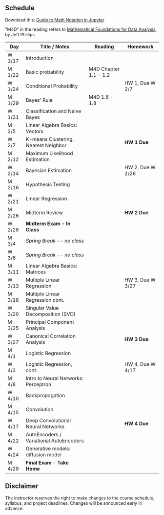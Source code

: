 ## Schedule

Download this: [Guide to Math Notation in Jupyter](examples/MathNotationGuide.ipynb)

"M4D" in the reading refers to [Mathematical Foundations for Data Analysis](http://www.cs.utah.edu/~jeffp/M4D/M4D.html), by Jeff Phillips

| Day      | Title / Notes                                                      | Reading         | Homework                                   |
|----------|--------------------------------------------------------------------|-----------------|--------------------------------------------|
| W 1/17   | Introduction           |                      |                      |
| M 1/22   | Basic probability                |  M4D Chapter 1.1 - 1.2   |                                      |
| W 1/24   | Conditional Probability |  | HW 1, Due W 2/7                            |
| M 1/29   | Bayes' Rule         |  M4D 1.6 - 1.8    |           |
| W 1/31   | Classification and Naive Bayes              |    |                                            |
| M 2/5    | Linear Algebra Basics: Vectors      |           |           |
| W 2/7    | K-means Clustering, Nearest Neighbor         |                 | **HW 1 Due**  |
| M 2/12   | Maximum Likelihood Estimation       |
| W 2/14   | Bayesian Estimation     |               | HW 2, Due W 2/26 |
| M 2/16   | Hypothesis Testing     |  |  |
| W 2/21   | Linear Regression       | |  |
| M 2/26   | Midterm Review | | **HW 2 Due** |
| W 2/28   | **Midterm Exam - In Class**  |   |    |
| M 3/4    | *Spring Break -- no class* | | |
| W 3/6    | *Spring Break -- no class* | | |
| M 3/11   | Linear Algebra Basics: Matrices |   |   | 
| W 3/13   | Multiple Linear Regression |   | HW 3, Due W 3/27 |
| M 3/18   | Multiple Linear Regression cont. |         |  |
| W 3/20   | Singular Value Decomposition (SVD) |  |   |
| M 3/25   | Principal Component Analysis|  |  |
| W 3/27   | Canonical Correlation Analysis |  | **HW 3 Due** |
| M 4/1    | Logistic Regression |  |  |
| W 4/3    | Logistic Regression, cont. |         | HW 4, Due W 4/17 |
| M 4/8    | Intro to Neural Networks: Perceptron|   |        |
| W 4/10   | Backpropagation|         |    |
| M 4/15   | Convolution |         |  |
| W 4/17   | Deep Convolutional Neural Networks |  |**HW 4 Due** |
| M 4/22   |  AutoEncoders / Variational AutoEncoders |    |   |
| W 4/24   | Generative models: diffusion model |   |   |
| M 4/29   | **Final Exam - Take Home** |   |   |


## Disclaimer

The instructor reserves the right to make changes to the course schedule, syllabus, and project deadlines. Changes will be announced early in advance.
